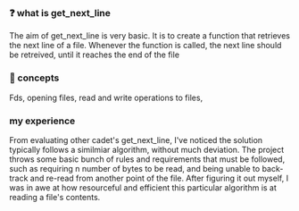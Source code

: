 ### ❓ what is get_next_line
The aim of get_next_line is very basic. It is to create a function that retrieves the next line of a file. Whenever the function is called, the next line should be retreived, until it reaches the end of the file

### 📖 concepts
Fds, opening files, read and write operations to files, 

### my experience
From evaluating other cadet's get_next_line, I've noticed the solution typically follows a similmiar algorithm, without much deviation. The project throws some basic bunch of rules and requirements that must be followed, such as requiring n number of bytes to be read, and being unable to back-track and re-read from another point of the file. After figuring it out myself, I was in awe at how resourceful and efficient this particular algorithm is at reading a file's contents.
